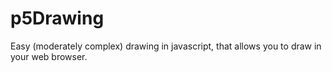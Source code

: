 # p5Drawing
Easy (moderately complex) drawing in javascript, that allows you to draw in your web browser.
